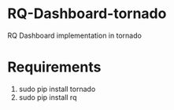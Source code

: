 # RQ-Dashboard-tornado
RQ Dashboard implementation in tornado

# Requirements
1. sudo pip install tornado
2. sudo pip install rq
